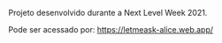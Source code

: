 Projeto desenvolvido durante a Next Level Week 2021.

Pode ser acessado por: https://letmeask-alice.web.app/
